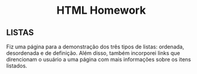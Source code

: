 <h1 align="center">
    <p><b>HTML Homework</b></p>
</h1>

## LISTAS

<p>Fiz uma página para a demonstração dos três tipos de listas: ordenada, desordenada e de definição. Além disso, também incorporei links que direncionam o usuário a uma página com mais informações sobre os itens listados.</p>
